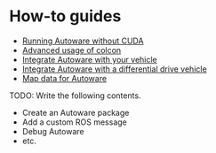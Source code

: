 # How-to guides

- [Running Autoware without CUDA](running-autoware-without-cuda.md)
- [Advanced usage of colcon](advanced-usage-of-colcon.md)
- [Integrate Autoware with your vehicle](how-to-integrate-autoware-with-your-vehicle.md)
- [Integrate Autoware with a differential drive vehicle](how-to-integrate-autoware-with-a-diff-drive-vehicle.md)
- [Map data for Autoware](how-to-create-maps-for-autoware.md)

TODO: Write the following contents.

- Create an Autoware package
- Add a custom ROS message
- Debug Autoware
- etc.
